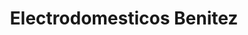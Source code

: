 ---
title: "Electrodomesticos Benitez"
url: /san-miguel/electrodomesticos-benitez/
shop: Elektronik
---